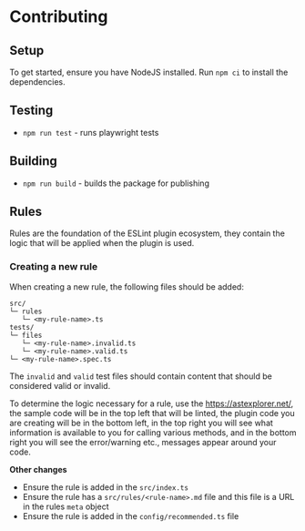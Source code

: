 # Contributing

## Setup

To get started, ensure you have NodeJS installed. Run `npm ci` to install the dependencies.

## Testing

- `npm run test` - runs playwright tests

## Building

- `npm run build` - builds the package for publishing

## Rules

Rules are the foundation of the ESLint plugin ecosystem, they contain the logic that will be applied when the plugin is used.

### Creating a new rule

When creating a new rule, the following files should be added:

```
src/
└─ rules
   └─ <my-rule-name>.ts
tests/
└─ files
   └─ <my-rule-name>.invalid.ts
   └─ <my-rule-name>.valid.ts
└─ <my-rule-name>.spec.ts
```

The `invalid` and `valid` test files should contain content that should be considered valid or invalid.

To determine the logic necessary for a rule, use the https://astexplorer.net/, the sample code will be in the top left that will be linted, the plugin code you are creating will be in the bottom left, in the top right you will see what information is available to you for calling various methods, and in the bottom right you will see the error/warning etc., messages appear around your code.

**Other changes**
- Ensure the rule is added in the `src/index.ts`
- Ensure the rule has a `src/rules/<rule-name>.md` file and this file is a URL in the rules `meta` object
- Ensure the rule is added in the `config/recommended.ts` file
